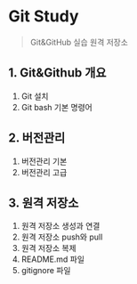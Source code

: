 # Git Study
> Git&GitHub 실습 원격 저장소


## 1. Git&Github 개요
1. Git 설치
2. Git bash 기본 명령어


## 2. 버전관리
1. 버전관리 기본
2. 버전관리 고급


## 3. 원격 저장소
1. 원격 저장소 생성과 연결
2. 원격 저장소 push와 pull
3. 원격 저장소 복제
4. README.md 파일
5. gitignore 파일

